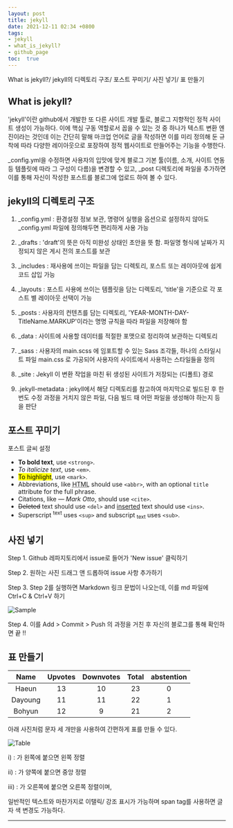 ```yaml
---
layout: post
title: jekyll
date: 2021-12-11 02:34 +0800
tags: 
- jekyll
- what_is_jekyll?
- github_page
toc:  true
---
```

What is jekyll?/ jekyll의 디렉토리 구조/ 포스트 꾸미기/ 사진 넣기/ 표 만들기
  
  
  



## What is jekyll?
  
'jekyll'이란 github에서 개발한 또 다른 사이트 개발 툴로, 블로그 지향적인 정적 사이트 생성이 가능하다. 이에 핵심 구동 역할로서 꼽을 수 있는 것 중 하나가 텍스트 변환 엔진이라는 것인데 이는 간단히 말해 마크업 언어로 글을 작성하면 이를 미리 정의해 둔 규착에 따라 다양한 레이아웃으로 포장하여 정적 웹사이트로 만들어주는 기능을 수행한다.
  
_config.yml을 수정하면 사용자의 입맛에 맞게 블로그 기본 툴(이름, 소개, 사이트 연동 등 템플릿에 따라 그 구성이 다름)을 변경할 수 있고, _post 디렉토리에 파일을 추가하면 이를 통해 자신이 작성한 포스트를 블로그에 업로드 하여 볼 수 있다.  
  
  

## jekyll의 디렉토리 구조
  
1. _config.yml : 환경설정 정보 보관, 명령어 실행을 옵션으로 설정하지 않아도 _config.yml 파일에 정의해두면 편리하게 사용 가능
  
2. _drafts : 'draft'의 뜻은 아직 미완성 상태인 초안을 뜻 함. 파일명 형식에 날짜가 지정되지 않은 게시 전의 포스트를 보관
  
3. _includes : 재사용에 쓰이는 파일을 담는 디렉토리, 포스트 또는 레이아웃에 쉽게 코드 삽입 가능
  
4. _layouts : 포스트 사용에 쓰이는 템플릿을 담는 디렉토리, 'title'을 기준으로 각 포스트 별 레이아웃 선택이 가능
  
5. _posts : 사용자의 컨텐츠를 담는 디렉토리, 'YEAR-MONTH-DAY-TitleName.MARKUP'이라는 명명 규칙을 따라 파일을 저장해야 함
  
6. _data : 사이트에 사용할 데이터를 적절한 포맷으로 정리하여 보관하는 디렉토리
  
7. _sass : 사용자의 main.scss 에 임포트할 수 있는 Sass 조각들, 하나의 스타일시트 파일 main.css 로 가공되어 사용자의 사이트에서 사용하는 스타일들을 정의
  
8. _site : Jekyll 이 변환 작업을 마친 뒤 생성된 사이트가 저장되는 (디폴트) 경로
  
9. .jekyll-metadata : jekyll에서 해당 디렉토리를 참고하여 마지막으로 빌드된 후 한 번도 수정 과정을 거치지 않은 파일, 다음 빌드 때 어떤 파일을 생성해야 하는지 등을 판단
  
  
  
## 포스트 꾸미기 
  
포스트 글씨 설정
   
- **To bold text**, use `<strong>`.
- *To italicize text*, use `<em>`.
- <mark>To highlight</mark>, use `<mark>`.
- Abbreviations, like <abbr title="HyperText Markup Langage">HTML</abbr> should use `<abbr>`, with an optional `title` attribute for the full phrase.
- Citations, like <cite>&mdash; Mark Otto</cite>, should use `<cite>`.
- <del>Deleted</del> text should use `<del>` and <ins>inserted</ins> text should use `<ins>`.
- Superscript <sup>text</sup> uses `<sup>` and subscript <sub>text</sub> uses `<sub>`.
  


## 사진 넣기 

Step 1. Github 레파지토리에서 issue로 들어가 'New issue' 클릭하기
   
Step 2. 원하는 사진 드래그 앤 드롭하여 issue 사항 추가하기
   
Step 3. Step 2를 실행하면 Markdown 링크 문법이 나오는데, 이를 md 파일에 Ctrl+C & Ctrl+V 하기 
   
![Sample](https://user-images.githubusercontent.com/81706832/145662592-e4d92b6f-351f-4cb9-be28-d56ee88d9163.jpg)
   
Step 4. 이를 Add > Commit > Push 의 과정을 거친 후 자신의 블로그를 통해 확인하면 끝 !!
  
  
  
## 표 만들기 

| Name | Upvotes | Downvotes | Total | abstention |
|:----:|:-------:|:---------:|:-----:|:----------:|
| Haeun | 13 | 10 | 23 | 0 |
| Dayoung | 11 | 11 | 22 | 1 |
| Bohyun | 12 | 9 | 21 | 2 |
  
아래 사진처럼 문자 세 개만을 사용하여 간편하게 표를 만들 수 있다.
  
![Table](https://user-images.githubusercontent.com/81706832/145662830-26672348-17d3-4302-a1ac-bceadd3b3b08.jpg)
  
i) : 가 왼쪽에 붙으면 왼쪽 정렬  
  
ii) : 가 양쪽에 붙으면 중앙 정렬  
  
iii) : 가 오른쪽에 붙으면 오른쪽 정렬이며, 
  
일반적인 텍스트와 마찬가지로 이탤릭/ 강조 표시가 가능하며 span tag를 사용하면 글자 색 변경도 가능하다. 
  
---